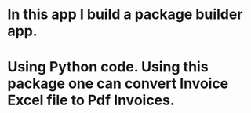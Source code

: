 # In this app I build a package builder app.
# Using Python code. Using this package one can convert Invoice Excel file to Pdf Invoices.